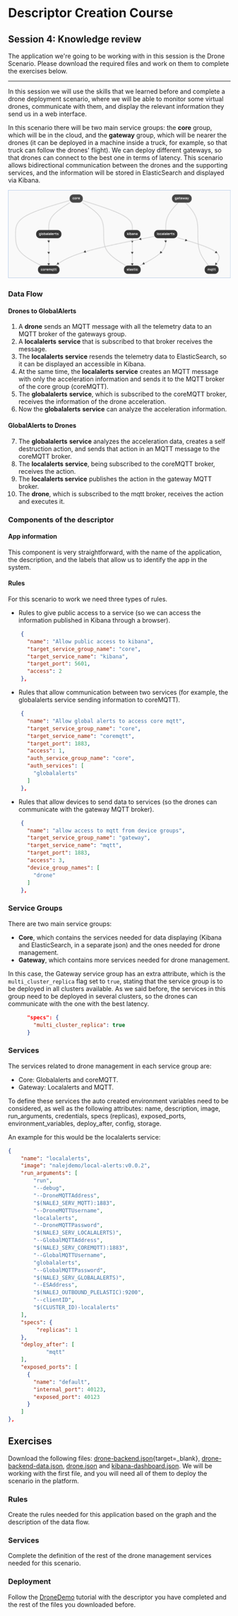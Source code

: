 # Descriptor Creation Course

## Session 4: Knowledge review

The application we're going to be working with in this session is the Drone Scenario. Please download the required files and work on them to complete the exercises below.

------

In this session we will use the skills that we learned before and complete a drone deployment scenario, where we will be able to monitor some virtual drones, communicate with them, and display the relevant information they send us in a web interface.

In this scenario there will be two main service groups: the **core** group, which will be in the cloud, and the **gateway** group, which will be nearer the drones (it can be deployed in a machine inside a truck, for example, so that truck can follow the drones' flight). We can deploy different gateways, so that drones can connect to the best one in terms of latency. This scenario allows bidirectional communication between the drones and the supporting services, and the information will be stored in ElasticSearch and displayed via Kibana.

![DroneDemo graph](../img/courses_desc101_drone_graph.png)

### Data Flow 

#### Drones to GlobalAlerts

1. A **drone** sends an MQTT message with all the telemetry data to an MQTT broker of the gateways group.
2. A **localalerts** **service** that is subscribed to that broker receives the message.
3. The **localalerts** **service** resends the telemetry data to ElasticSearch, so it can be displayed an accessible in Kibana.
4. At the same time, the **localalerts** **service** creates an MQTT message with only the acceleration information and sends it to the MQTT broker of the core group (coreMQTT).
5. The **globalalerts** **service**, which is subscribed to the coreMQTT broker, receives the information of the drone acceleration.
6. Now the **globalalerts** **service** can analyze the acceleration information.

#### GlobalAlerts to Drones

7. The **globalalerts** **service** analyzes the acceleration data, creates a self destruction action, and sends that action in an MQTT message to the coreMQTT broker.
8. The **localalerts** **service**, being subscribed to the coreMQTT broker, receives the action.
9. The **localalerts service** publishes the action in the gateway MQTT broker.
10. The **drone**, which is subscribed to the mqtt broker, receives the action and executes it.



### Components of the descriptor

#### App information

This component is very straightforward, with the name of the application, the description, and the labels that allow us to identify the app in the system.

#### Rules

For this scenario to work we need three types of rules.

- Rules to give public access to a service (so we can access the information published in Kibana through a browser).

```json
    {
      "name": "Allow public access to kibana",
      "target_service_group_name": "core",
      "target_service_name": "kibana",
      "target_port": 5601,
      "access": 2
    },
```



- Rules that allow communication between two services (for example, the globalalerts service sending information to coreMQTT).

```json
    {
      "name": "Allow global alerts to access core mqtt",
      "target_service_group_name": "core",
      "target_service_name": "coremqtt",
      "target_port": 1883,
      "access": 1,
      "auth_service_group_name": "core",
      "auth_services": [
        "globalalerts"
      ]
    },
```



- Rules that allow devices to send data to services (so the drones can communicate with the gateway MQTT broker).

```json
    {
      "name": "allow access to mqtt from device groups",
      "target_service_group_name": "gateway",
      "target_service_name": "mqtt",
      "target_port": 1883,
      "access": 3,
      "device_group_names": [
        "drone"
      ]
    },
```



### Service Groups

There are two main service groups:

- **Core**, which contains the services needed for data displaying (Kibana and ElasticSearch, in a separate json) and the ones needed for drone management.
- **Gateway**, which contains more services needed for drone management.

In this case, the Gateway service group has an extra attribute, which is the `multi_cluster_replica` flag set to `true`, stating that the service group is to be deployed in all clusters available. As we said before, the services in this group need to be deployed in several clusters, so the drones can communicate with the one with the best latency.

```json
      "specs": {
        "multi_cluster_replica": true
      }
```



### Services

The services related to drone management in each service group are:

- Core: Globalalerts and coreMQTT.
- Gateway: Localalerts and MQTT.

To define these services the auto created environment variables need to be considered, as well as the following attributes: name, description, image, run_arguments, credentials, specs (replicas), exposed_ports, environment_variables, deploy_after, config, storage.

An example for this would be the localalerts service:

```json
{
    "name": "localalerts",
    "image": "nalejdemo/local-alerts:v0.0.2",
    "run_arguments": [
        "run",
        "--debug",
        "--DroneMQTTAddress",
        "$(NALEJ_SERV_MQTT):1883",
        "--DroneMQTTUsername",
        "localalerts",
        "--DroneMQTTPassword",
        "$(NALEJ_SERV_LOCALALERTS)",
        "--GlobalMQTTAddress",
        "$(NALEJ_SERV_COREMQTT):1883",
        "--GlobalMQTTUsername",
        "globalalerts",
        "--GlobalMQTTPassword",
        "$(NALEJ_SERV_GLOBALALERTS)",
        "--ESAddress",
        "$(NALEJ_OUTBOUND_PLELASTIC):9200",
        "--clientID",
        "$(CLUSTER_ID)-localalerts"
    ],
    "specs": {
   		 "replicas": 1
    },
    "deploy_after": [
    		"mqtt"
    ],
    "exposed_ports": [
      {
        "name": "default",
        "internal_port": 40123,
        "exposed_port": 40123
      }
    ]
},
```



## Exercises

Download the following files: [drone-backend.json](desc101-drone-backend.json){target=_blank}, [drone-backend-data.json](desc101-drone-backend-data.json), [drone.json](desc101-drone.json) and [kibana-dashboard.json](desc101-kibana-dashboard.json). We will be working with the first file, and you will need all of them to deploy the scenario in the platform.

### Rules

Create the rules needed for this application based on the graph and the description of the data flow.

### Services

Complete the definition of the rest of the drone management services needed for this scenario.

### Deployment

Follow the [DroneDemo](desc101-dronedemo.pdf) tutorial with the descriptor you have completed and the rest of the files you downloaded before.
